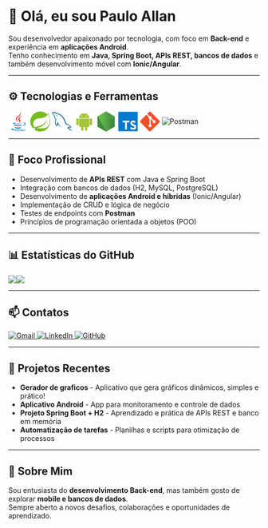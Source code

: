 # 👋 Olá, eu sou Paulo Allan

Sou desenvolvedor apaixonado por tecnologia, com foco em **Back-end** e experiência em **aplicações Android**.  
Tenho conhecimento em **Java, Spring Boot, APIs REST, bancos de dados** e também desenvolvimento móvel com **Ionic/Angular**.

---

## ⚙️ Tecnologias e Ferramentas

<div>
  <img align="center" alt="Java" height="40" width="40" src="https://raw.githubusercontent.com/devicons/devicon/master/icons/java/java-original.svg">
  <img align="center" alt="Spring Boot" height="40" width="40" src="https://raw.githubusercontent.com/devicons/devicon/master/icons/spring/spring-original.svg">
  <img align="center" alt="MySQL" height="40" width="40" src="https://raw.githubusercontent.com/devicons/devicon/master/icons/mysql/mysql-original.svg">
  <img align="center" alt="Android" height="40" width="40" src="https://raw.githubusercontent.com/devicons/devicon/master/icons/android/android-original.svg">
  <img align="center" alt="Node.js" height="40" width="40" src="https://raw.githubusercontent.com/devicons/devicon/master/icons/nodejs/nodejs-original.svg">
  <img align="center" alt="TypeScript" height="40" width="40" src="https://raw.githubusercontent.com/devicons/devicon/master/icons/typescript/typescript-original.svg">
  <img align="center" alt="Git" height="40" width="40" src="https://raw.githubusercontent.com/devicons/devicon/master/icons/git/git-original.svg">
  <img align="center" alt="Postman" height="40" width="40" src="https://www.vectorlogo.zone/logos/getpostman/getpostman-icon.svg">
</div>



---

## 💼 Foco Profissional

- Desenvolvimento de **APIs REST** com Java e Spring Boot  
- Integração com bancos de dados (H2, MySQL, PostgreSQL)  
- Desenvolvimento de **aplicações Android e híbridas** (Ionic/Angular)  
- Implementação de CRUD e lógica de negócio  
- Testes de endpoints com **Postman**  
- Princípios de programação orientada a objetos (POO)  

---

## 📊 Estatísticas do GitHub

<div style="display: flex; flex-wrap: wrap;">
  <a href="https://github.com/PauloAllan">
    <img align="center" width="350px" src="https://github-readme-stats.vercel.app/api?username=PauloAllan&show_icons=true&theme=radical" />
  </a>
  <a href="https://github.com/PauloAllan">
    <img align="center" width="310px" src="https://github-readme-stats.vercel.app/api/top-langs/?username=PauloAllan&layout=compact&theme=radical" />
  </a>
</div>

---

## 📫 Contatos

<div>
  <a href="mailto:pauloosilbat@gmail.com" target="_blank">
    <img src="https://img.shields.io/badge/-Gmail-%23333?style=for-the-badge&logo=gmail&logoColor=white" alt="Gmail"/>
  </a>
  <a href="https://www.linkedin.com/in/paulo-allan-808b57253" target="_blank">
    <img src="https://img.shields.io/badge/-LinkedIn-%230077B5?style=for-the-badge&logo=linkedin&logoColor=white" alt="LinkedIn"/>
  </a>
  <a href="https://github.com/PauloAllan" target="_blank">
    <img src="https://img.shields.io/badge/-GitHub-%23000000?style=for-the-badge&logo=github&logoColor=white" alt="GitHub"/>
  </a>
</div>

---

## 🚀 Projetos Recentes

- **Gerador de graficos** - Aplicativo que gera gráficos dinâmicos, simples e prático!
- **Aplicativo Android** - App para monitoramento e controle de dados  
- **Projeto Spring Boot + H2** - Aprendizado e prática de APIs REST e banco em memória  
- **Automatização de tarefas** - Planilhas e scripts para otimização de processos  

---

## 📝 Sobre Mim

Sou entusiasta do **desenvolvimento Back-end**, mas também gosto de explorar **mobile e bancos de dados**.  
Sempre aberto a novos desafios, colaborações e oportunidades de aprendizado.

